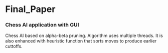 # Final_Paper
<h3>Chess AI application with GUI</h3>

Chess AI based on alpha-beta pruning. 
Algorithm uses multiple threads.
It is also enhanced with heuristic function that sorts moves to produce earlier cuttoffs.
